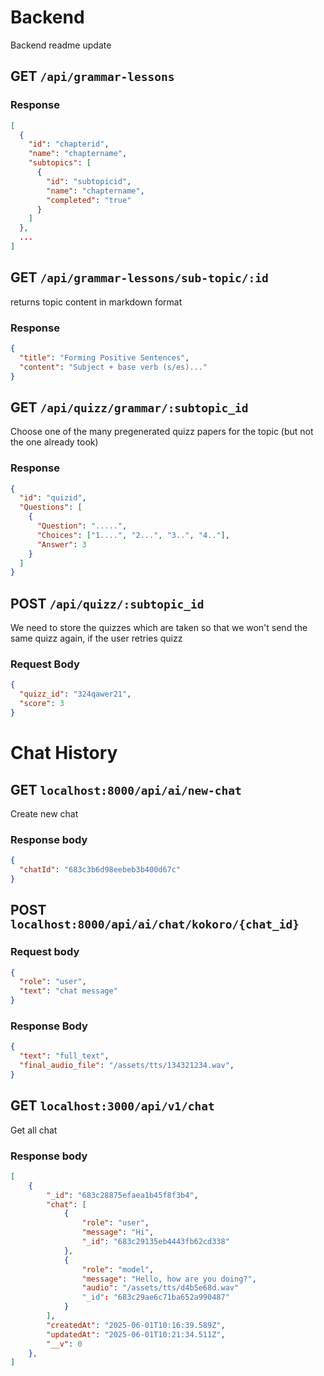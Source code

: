 # Backend
Backend readme update

## GET `/api/grammar-lessons`
### Response
```json
[
  {
    "id": "chapterid",
    "name": "chaptername",
    "subtopics": [
      {
        "id": "subtopicid",
        "name": "chaptername",
        "completed": "true"
      }
    ]
  },
  ...
]
```

## GET `/api/grammar-lessons/sub-topic/:id`
returns topic content in markdown format
### Response
```json
{
  "title": "Forming Positive Sentences",
  "content": "Subject + base verb (s/es)..."
}
```

## GET `/api/quizz/grammar/:subtopic_id`
Choose one of the many pregenerated quizz papers for the topic (but not the one already took)
### Response
```json
{
  "id": "quizid",
  "Questions": [
    {
      "Question": ".....",
      "Choices": ["1....", "2...", "3..", "4.."],
      "Answer": 3
    }
  ]
}
```

## POST `/api/quizz/:subtopic_id`
We need to store the quizzes which are taken so that we won't send the same quizz again,
if the user retries quizz
### Request Body
```json
{
  "quizz_id": "324qawer21",
  "score": 3
}
```

# Chat History

## GET `localhost:8000/api/ai/new-chat`
Create new chat
### Response body
```json
{
  "chatId": "683c3b6d98eebeb3b400d67c"
}
```

## POST `localhost:8000/api/ai/chat/kokoro/{chat_id}`
### Request body
```json
{
  "role": "user",
  "text": "chat message"
}
```
### Response Body
```json
{
  "text": "full_text",
  "final_audio_file": "/assets/tts/134321234.wav",
}
```

## GET `localhost:3000/api/v1/chat`
Get all chat
### Response body
```json
[
    {
        "_id": "683c28875efaea1b45f8f3b4",
        "chat": [
            {
                "role": "user",
                "message": "Hi",
                "_id": "683c29135eb4443fb62cd338"
            },
            {
                "role": "model",
                "message": "Hello, how are you doing?",
                "audio": "/assets/tts/d4b5e68d.wav"
                "_id": "683c29ae6c71ba652a990487"
            }
        ],
        "createdAt": "2025-06-01T10:16:39.589Z",
        "updatedAt": "2025-06-01T10:21:34.511Z",
        "__v": 0
    },
]
```
